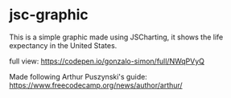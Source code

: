 # jsc-graphic

This is a simple graphic made using JSCharting, it shows the life expectancy in the United States.

full view: https://codepen.io/gonzalo-simon/full/NWqPVyQ


Made following Arthur Puszynski's guide:
https://www.freecodecamp.org/news/author/arthur/
